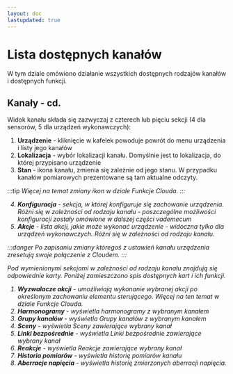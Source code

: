 ```yaml
---
layout: doc
lastupdated: true
---
```

# Lista dostępnych kanałów

W tym dziale omówiono działanie wszystkich dostępnych rodzajów kanałów i dostępnych funkcji.


## Kanały - cd.

Widok kanału składa się zazwyczaj z czterech lub pięciu sekcji (4 dla sensorów, 5 dla urządzeń wykonawczych):
1. **Urządzenie** - kliknięcie w kafelek powoduje powrót do menu urządzenia i listy jego kanałów
2. **Lokalizacja** - wybór lokalizacji kanału. Domyślnie jest to lokalizacja, do której przypisano urządzenie
3. **Stan** - ikona kanału, zmienia się zależnie od jego stanu. W przypadku kanałów pomiarowych prezentowane są tam aktualne odczyty. 

:::tip <i/>
Więcej na temat zmiany ikon w dziale Funkcje Clouda.
:::

4. **Konfiguracja** - sekcja, w której konfiguruje się zachowanie urządzenia. Różni się w zależności od rodzaju kanału - poszczególne możliwości konfiguracji zostały omówione w dalszej części vademecum
5. **Akcje** - lista akcji, jakie może wykonać urządzenie - widoczna tylko dla urządzeń wykonawczych. Różni się w zależności od rodzaju kanału.

:::danger <i/>
Po zapisaniu zmiany któregoś z ustawień kanału urządzenia zresetują swoje połączenie z Cloudem.
:::

Pod wymienionymi sekcjami w zależności od rodzaju kanału znajdują się odpowiednie karty. Poniżej zamieszczono spis dostępnych kart i ich funkcji.

1. **Wyzwalacze akcji** - umożliwiają wykonanie wybranej akcji po określonym zachowaniu elementu sterującego. Więcej na ten temat w dziale Funkcje Clouda.
2. **Harmonogramy** - wyświetla harmonogramy z wybranym kanałem
3. **Grupy kanałów** - wyświetla Grupy kanałów z wybranym kanałem
4. **Sceny** - wyświetla Sceny zawierające wybrany kanał
5. **Linki bezpośrednie** - wyświetla Linki bezpośrednie zawierające wybrany kanał
6. **Reakcje** - wyświetla Reakcje zawierające wybrany kanał
7. **Historia pomiarów** - wyświetla historię pomiarów kanału
8. **Aberracje napięcia** - wyświetla historię zmierzonych aberracji napięcia.
